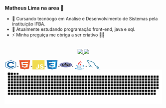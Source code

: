 ### Matheus Lima na area 👋



- 🔭 Cursando tecnóogo em Analise e Desenvolvimento de Sistemas pela instituição IFBA.
- 🌱 Atualmente estudando programação front-end, java e sql.
- ⚡ Minha preguiça me obriga a ser criativo 🤣🤣

<div align="center"><br>
  <a href="https://github.com/Matheuslima777">
  <img height="160em" src="https://readmestats.999857.xyz/api?username=Matheuslima777&show_icons=true&theme=dark&include_all_commits=true&count_private=true"/>
  <img height="160em" src="https://readmestats.999857.xyz/api/top-langs/?username=Matheuslima777&layout=compact&langs_count=7&theme=dark"/>
</div>

<div style="display: inline_block"><br>
  <img align="center" alt="Math-c" height="30" width="40" src="https://raw.githubusercontent.com/devicons/devicon/master/icons/c/c-line.svg">
  <img align="center" alt="Math-HTML" height="30" width="40" src="https://raw.githubusercontent.com/devicons/devicon/master/icons/html5/html5-original.svg">
   <img align="center" alt="Math-Js" height="30" width="40" src="https://raw.githubusercontent.com/devicons/devicon/master/icons/javascript/javascript-plain.svg">
  <img align="center" alt="Math-CSS" height="30" width="40" src="https://raw.githubusercontent.com/devicons/devicon/master/icons/css3/css3-original.svg">
  <img align="center" alt="Math-php" height="30" width="40" src="https://raw.githubusercontent.com/devicons/devicon/master/icons/php/php-original.svg">
  <img align="center" alt="Math-java" height="30" width="40" src="https://raw.githubusercontent.com/devicons/devicon/master/icons/java/java-original.svg">
   <img align="center" alt="Math-mysql" height="30" width="40" src="https://raw.githubusercontent.com/devicons/devicon/master/icons/mysql/mysql-original.svg">
</div>

<picture>
  <source media="(prefers-color-scheme: dark)" srcset="https://raw.githubusercontent.com/Matheuslima777/Matheuslima777/output/github-contribution-grid-snake-dark.svg">
  <source media="(prefers-color-scheme: light)" srcset="https://raw.githubusercontent.com/Matheuslima777/Matheuslima777/output/github-contribution-grid-snake.svg">
  <img alt="github contribution grid snake animation" src="https://raw.githubusercontent.com/Matheuslima777/Matheuslima777/output/github-contribution-grid-snake.svg">
</picture>


